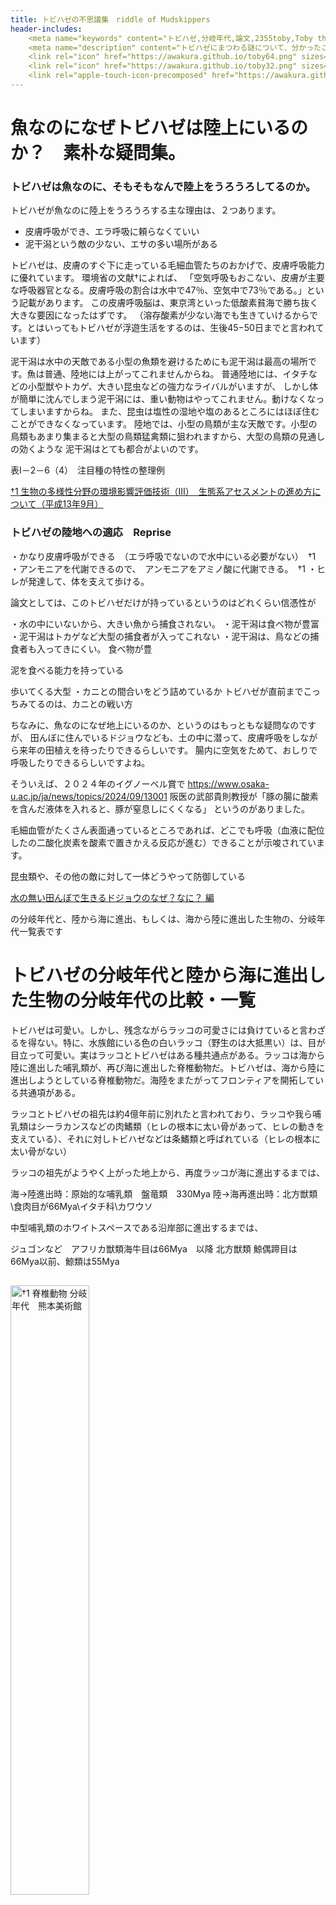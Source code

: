 ```yaml
---
title: トビハゼの不思議集　riddle of Mudskippers
header-includes:
	<meta name="keywords" content="トビハゼ,分岐年代,論文,2355toby,Toby the mudskipper,P Modestus,ラッコ" />
	<meta name="description" content="トビハゼにまつわる謎について、分かったことを記述しています。" />
	<link rel="icon" href="https://awakura.github.io/toby64.png" sizes="64x64" type="image/png" /> 
	<link rel="icon" href="https://awakura.github.io/toby32.png" sizes="32x32" type="image/png" />  
	<link rel="apple-touch-icon-precomposed" href="https://awakura.github.io/toby150.png" />
---
```


# 魚なのになぜトビハゼは陸上にいるのか？　素朴な疑問集。

### トビハゼは魚なのに、そもそもなんで陸上をうろうろしてるのか。

トビハゼが魚なのに陸上をうろうろする主な理由は、２つあります。

- 皮膚呼吸ができ、エラ呼吸に頼らなくていい
- 泥干潟という敵の少ない、エサの多い場所がある

トビハゼは、皮膚のすぐ下に走っている毛細血管たちのおかげで、皮膚呼吸能力に優れています。
環境省の文献†によれば、
「空気呼吸もおこない、皮膚が主要な呼吸器官となる。皮膚呼吸の割合は水中で47％、空気中で73％である。」という記載があります。
この皮膚呼吸脳は、東京湾といった低酸素貧海で勝ち抜く大きな要因になったはずです。
（溶存酸素が少ない海でも生きていけるからです。とはいってもトビハゼが浮遊生活をするのは、生後45−50日までと言われています）

泥干潟は水中の天敵である小型の魚類を避けるためにも泥干潟は最高の場所です。魚は普通、陸地には上がってこれませんからね。
普通陸地には、イタチなどの小型獣やトカゲ、大きい昆虫などの強力なライバルがいますが、
しかし体が簡単に沈んでしまう泥干潟には、重い動物はやってこれません。動けなくなってしまいますからね。
また、昆虫は塩性の湿地や塩のあるところにはほぼ住むことができなくなっています。
陸地では、小型の鳥類が主な天敵です。小型の鳥類もあまり集まると大型の鳥類猛禽類に狙われますから、大型の鳥類の見通しの効くような
泥干潟はとても都合がよいのです。


表I－2－6（4）　注目種の特性の整理例

[†1 生物の多様性分野の環境影響評価技術（III）　生態系アセスメントの進め方について（平成13年9月）](http://assess.env.go.jp/files/0_db/seika/4738_01/3/sec1-2.html)





### トビハゼの陸地への適応　Reprise

・かなり皮膚呼吸ができる　（エラ呼吸でないので水中にいる必要がない）　†1
・アンモニアを代謝できるので、　アンモニアをアミノ酸に代謝できる。　†1
・ヒレが発達して、体を支えて歩ける。

論文としては、このトビハゼだけが持っているというのはどれくらい信憑性が

・水の中にいないから、大きい魚から捕食されない。
・泥干潟は食べ物が豊富
・泥干潟はトカゲなど大型の捕食者が入ってこれない
・泥干潟は、鳥などの捕食者も入ってきにくい。
食べ物が豊

泥を食べる能力を持っている

歩いてくる大型
・カニとの間合いをどう詰めているか  トビハゼが直前までこっちみてるのは、カニとの戦い方


ちなみに、魚なのになぜ地上にいるのか、というのはもっともな疑問なのですが、
田んぼに住んでいるドジョウなども、土の中に潜って、皮膚呼吸をしながら来年の田植えを待ったりできるらしいです。
腸内に空気をためて、おしりで呼吸したりできるらしいですよね。

そういえば、２０２４年のイグノーベル賞で
https://www.osaka-u.ac.jp/ja/news/topics/2024/09/13001
阪医の武部貴則教授が「豚の腸に酸素を含んだ液体を入れると、豚が窒息しにくくなる」
というのがありました。

毛細血管がたくさん表面通っているところであれば、どこでも呼吸（血液に配位したの二酸化炭素を酸素で置きかえる反応が進む）できることが示唆されています。


昆虫類や、その他の敵に対して一体どうやって防御している


[水の無い田んぼで生きるドジョウのなぜ？なに？ 編](https://global.honda/jp/philanthropy/hondawoods/forest/library/006/)

の分岐年代と、陸から海に進出、もしくは、海から陸に進出した生物の、分岐年代一覧表です



# トビハゼの分岐年代と陸から海に進出した生物の分岐年代の比較・一覧

トビハゼは可愛い。しかし、残念ながらラッコの可愛さには負けていると言わざるを得ない。特に、水族館にいる色の白いラッコ（野生のは大抵黒い）は、目が目立って可愛い。実はラッコとトビハゼはある種共通点がある。ラッコは海から陸に進出した哺乳類が、再び海に進出した脊椎動物だ。トビハゼは、海から陸に進出しようとしている脊椎動物だ。海陸をまたがってフロンティアを開拓している共通項がある。

ラッコとトビハゼの祖先は約4億年前に別れたと言われており、ラッコや我ら哺乳類はシーラカンスなどの肉鰭類（ヒレの根本に太い骨があって、ヒレの動きを支えている）、それに対しトビハゼなどは条鰭類と呼ばれている（ヒレの根本に太い骨がない）

ラッコの祖先がようやく上がった地上から、再度ラッコが海に進出するまでは、


海→陸進出時：原始的な哺乳類　盤竜類　330Mya
陸→海再進出時：北方獣類\食肉目が66Mya\イタチ科\カワウソ

中型哺乳類のホワイトスペースである沿岸部に進出するまでは、

ジュゴンなど　アフリカ獣類海牛目は66Mya　以降
北方獣類  鯨偶蹄目は　66Mya以前、鯨類は55Mya



##



<img alt="†1 脊椎動物 分岐年代　熊本美術館" src="https://kumamoto-museum.net/kmnc/wp-content/uploads/sites/2/2020/06/73eab54b0e5d9166043ae8f2293fbe04.jpg" width="50%">

[†3 分子情報に基づいた真獣類の系統と進化(2021)](https://web.archive.org/web/20211207041922id_/https://www.jstage.jst.go.jp/article/mammalianscience/60/2/60_269/_pdf)

[†4 SINE配列に学ぶ生命の進化](https://www.jstage.jst.go.jp/article/kagakutoseibutsu1962/36/8/36_8_523/_pdf/-char/ja)

食肉目が66Myaなので、イタチ科　カワウソはそれ以降　30Mya　CyZmayYUcAAGG5P.jpgによると

[†5 Turtle-phylogeny-and-divergence-time-estimation-by-molecular-clock-analysis](https://www.researchgate.net/figure/Turtle-phylogeny-and-divergence-time-estimation-by-molecular-clock-analysis-a-Two_fig1_361421507)

[†6 ゲノム解読から明らかになったカメの進化(2013)](https://www.riken.jp/press/2013/20130429_1/)
亀自体の分岐は260Mya
†5
海亀の分岐が100Mya


Once upon a time Joseph Campbell said "And the only myth that is going to be worth thinking about in the immediate future is one that is talking about the planet, not the city, not these people, but the planet, and everybody on it."
And now, we have a universal problem with planet, the climate change.
We Hitachi are coping with this climate change through our environmental-concious products,


亀は元々陸やったんやな。　海亀がさきやと思ってた。
トータス松本　はリクガメ
ニンジャタートルズは海亀
ニンジャトータスィーズのほうがええやろ、しらんけど。
トビハゼと一緒に昼ごはん食べようと思って、マグロの刺身買ってきて、分け分けして食べた。　トビーはマグロがあまり好きじゃないようだ、青魚のときと食いつきが違う。


海 → 陸 → 海

・原始的な爬虫類　330Mya　→ 首長竜　230Mya 100Myaで海に戻る。
・原始的な爬虫類　330Mya　→ 蛇類　ウミヘビ類　10Mya †2　320Myaで海に戻る

嗅覚受容体
†2
[ウミヘビ類のゲノム解読に成功](https://www.excells.orion.ac.jp/news/1207)

亀

海亀爬虫類？　亀は陸亀。


タガメ

軟体動物、カタツムリ

子供の頃水の中に住んで、

子供の頃外に住んで　、水のなかに帰ってくる


海ー＞陸ー＞空ー＞陸
原始的な鳥類　150Mya
 ダチョウ
 キウイ

原始的な哺乳類　盤竜類　330Mya　

北方獣類　食肉目が66Myaなので、イタチ科　カワウソはそれ以降

ジュゴンなど　アフリカ獣類海牛目は66Mya　以降
北方獣類  鯨偶蹄目は　66Mya以前、鯨類は55Mya



### デトリタス食　detritus

生物の死骸、排出物、分解物などが堆積した泥。
易分解性・難分解性、のものに大きく分けられる。
一般的な、植物デトリタス食生物にとって、
易分解性デトリタス(labaile detritus)は、オリゴペプチドを主とする。海藻由来、植物プランクトン由来。
対して難分解性デトリタス(refactory detritus)は、海草由来となる。
富岡湾干潟の表層砂のオリゴペプチド含量は砂１g乾燥重量あたり0.4−0.5mgとのこと。
†

### 引き込み摂食者　subductor
深い巣を作るものは、基質表層にあるデトリタスを、巣穴の奥に引き込んで食べるものがある。体の上下運動や、漏斗上の巣などを用いる。


### bioturbation　ベントスによる基質改変作用
トビハゼなどが巣穴を掘る、もしくは、干潟中のデトリタスや微生物を食べるために、大量の泥を巣穴から持ち出すことで、
巣穴の灌水作用が起こり、酸化層の拡大と還元層の消失（窒素まわりの還元微生物群など）
こういった改変作用を協力に起こすものを２０００年代初頭、生態系エンジニア　ecosystem engineerと言う向きもあった。
†

たくさん砂を掘る必要がある

# 進化


## 系統解析　phylogenetic analysis

### 系統樹　phylogenetic tree

### 分岐年代 divergence time

(estimates of divergence times in the echinoidea)  Time scale of eutherian evolution




# 部位名称


# references

†　天草の渚（浅海性ベントスの生態学）§１砂質干潟のベントス群集　玉木昭夫
 ハルマンスナモグリを中心に、三十年にわたる個体数の増減など、生物間のバランスなどを研究したもの。
一旦は絶滅したかと思われる群が、捕食者のさらに上位の捕食圧などにより減ると、数十年経って数を増やす例などが紹介されている。
